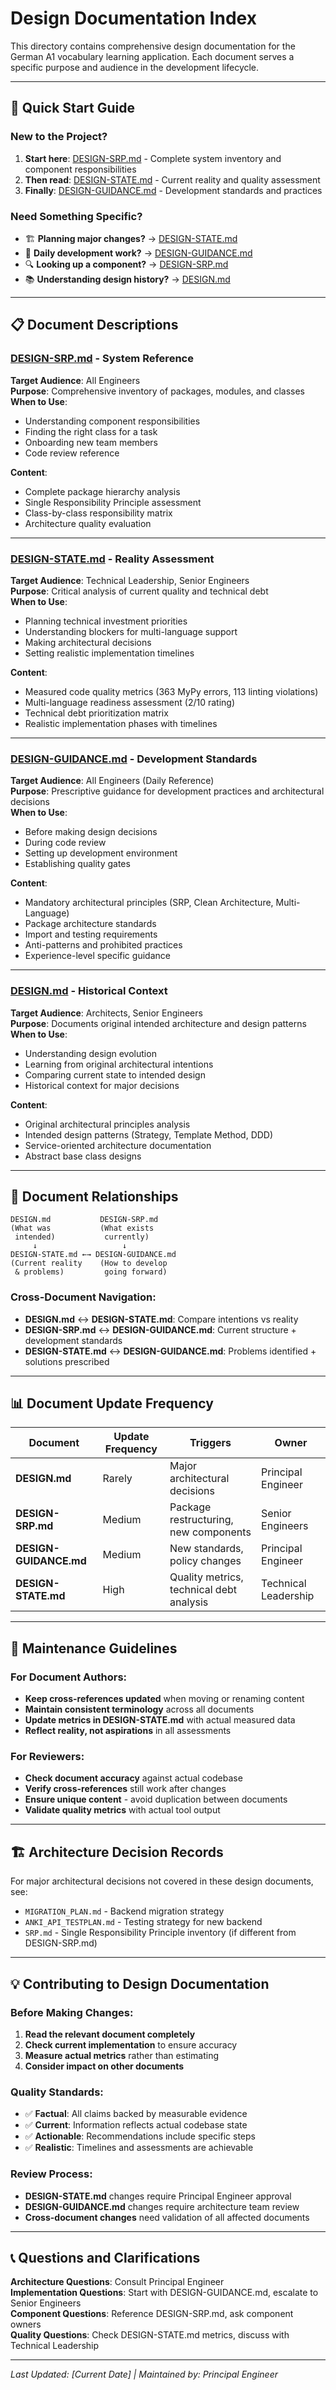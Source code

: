 # Design Documentation Index

This directory contains comprehensive design documentation for the German A1 vocabulary learning application. Each document serves a specific purpose and audience in the development lifecycle.

---

## 🚀 **Quick Start Guide**

### **New to the Project?**
1. **Start here**: [DESIGN-SRP.md](./DESIGN-SRP.md) - Complete system inventory and component responsibilities
2. **Then read**: [DESIGN-STATE.md](./DESIGN-STATE.md) - Current reality and quality assessment
3. **Finally**: [DESIGN-GUIDANCE.md](./DESIGN-GUIDANCE.md) - Development standards and practices

### **Need Something Specific?**
- 🏗️ **Planning major changes?** → [DESIGN-STATE.md](./DESIGN-STATE.md)
- 📝 **Daily development work?** → [DESIGN-GUIDANCE.md](./DESIGN-GUIDANCE.md)
- 🔍 **Looking up a component?** → [DESIGN-SRP.md](./DESIGN-SRP.md)
- 📚 **Understanding design history?** → [DESIGN.md](./DESIGN.md)

---

## 📋 **Document Descriptions**

### **[DESIGN-SRP.md](./DESIGN-SRP.md)** - System Reference
**Target Audience**: All Engineers  
**Purpose**: Comprehensive inventory of packages, modules, and classes  
**When to Use**: 
- Understanding component responsibilities
- Finding the right class for a task
- Onboarding new team members
- Code review reference

**Content**:
- Complete package hierarchy analysis
- Single Responsibility Principle assessment
- Class-by-class responsibility matrix
- Architecture quality evaluation

---

### **[DESIGN-STATE.md](./DESIGN-STATE.md)** - Reality Assessment  
**Target Audience**: Technical Leadership, Senior Engineers  
**Purpose**: Critical analysis of current quality and technical debt  
**When to Use**:
- Planning technical investment priorities
- Understanding blockers for multi-language support
- Making architectural decisions
- Setting realistic implementation timelines

**Content**:
- Measured code quality metrics (363 MyPy errors, 113 linting violations)
- Multi-language readiness assessment (2/10 rating)
- Technical debt prioritization matrix
- Realistic implementation phases with timelines

---

### **[DESIGN-GUIDANCE.md](./DESIGN-GUIDANCE.md)** - Development Standards
**Target Audience**: All Engineers (Daily Reference)  
**Purpose**: Prescriptive guidance for development practices and architectural decisions  
**When to Use**:
- Before making design decisions
- During code review
- Setting up development environment
- Establishing quality gates

**Content**:
- Mandatory architectural principles (SRP, Clean Architecture, Multi-Language)
- Package architecture standards
- Import and testing requirements
- Anti-patterns and prohibited practices
- Experience-level specific guidance

---

### **[DESIGN.md](./DESIGN.md)** - Historical Context
**Target Audience**: Architects, Senior Engineers  
**Purpose**: Documents original intended architecture and design patterns  
**When to Use**:
- Understanding design evolution
- Learning from original architectural intentions
- Comparing current state to intended design
- Historical context for major decisions

**Content**:
- Original architectural principles analysis
- Intended design patterns (Strategy, Template Method, DDD)
- Service-oriented architecture documentation
- Abstract base class designs

---

## 🎯 **Document Relationships**

```
DESIGN.md           DESIGN-SRP.md
(What was           (What exists
 intended)           currently)
     ↓                   ↓
DESIGN-STATE.md ←→ DESIGN-GUIDANCE.md
(Current reality    (How to develop
 & problems)         going forward)
```

### **Cross-Document Navigation**:
- **DESIGN.md** ↔️ **DESIGN-STATE.md**: Compare intentions vs reality
- **DESIGN-SRP.md** ↔️ **DESIGN-GUIDANCE.md**: Current structure + development standards  
- **DESIGN-STATE.md** ↔️ **DESIGN-GUIDANCE.md**: Problems identified + solutions prescribed

---

## 📊 **Document Update Frequency**

| **Document** | **Update Frequency** | **Triggers** | **Owner** |
|--------------|---------------------|--------------|-----------|
| **DESIGN.md** | Rarely | Major architectural decisions | Principal Engineer |
| **DESIGN-SRP.md** | Medium | Package restructuring, new components | Senior Engineers |
| **DESIGN-GUIDANCE.md** | Medium | New standards, policy changes | Principal Engineer |
| **DESIGN-STATE.md** | High | Quality metrics, technical debt analysis | Technical Leadership |

---

## 🔧 **Maintenance Guidelines**

### **For Document Authors**:
- **Keep cross-references updated** when moving or renaming content
- **Maintain consistent terminology** across all documents
- **Update metrics in DESIGN-STATE.md** with actual measured data
- **Reflect reality, not aspirations** in all assessments

### **For Reviewers**:
- **Check document accuracy** against actual codebase
- **Verify cross-references** still work after changes
- **Ensure unique content** - avoid duplication between documents
- **Validate quality metrics** with actual tool output

---

## 🏗️ **Architecture Decision Records**

For major architectural decisions not covered in these design documents, see:
- `MIGRATION_PLAN.md` - Backend migration strategy
- `ANKI_API_TESTPLAN.md` - Testing strategy for new backend
- `SRP.md` - Single Responsibility Principle inventory (if different from DESIGN-SRP.md)

---

## 💡 **Contributing to Design Documentation**

### **Before Making Changes**:
1. **Read the relevant document completely**
2. **Check current implementation** to ensure accuracy
3. **Measure actual metrics** rather than estimating
4. **Consider impact on other documents**

### **Quality Standards**:
- ✅ **Factual**: All claims backed by measurable evidence
- ✅ **Current**: Information reflects actual codebase state  
- ✅ **Actionable**: Recommendations include specific steps
- ✅ **Realistic**: Timelines and assessments are achievable

### **Review Process**:
- **DESIGN-STATE.md** changes require Principal Engineer approval
- **DESIGN-GUIDANCE.md** changes require architecture team review
- **Cross-document changes** need validation of all affected documents

---

## 📞 **Questions and Clarifications**

**Architecture Questions**: Consult Principal Engineer  
**Implementation Questions**: Start with DESIGN-GUIDANCE.md, escalate to Senior Engineers  
**Component Questions**: Reference DESIGN-SRP.md, ask component owners  
**Quality Questions**: Check DESIGN-STATE.md metrics, discuss with Technical Leadership

---

*Last Updated: [Current Date] | Maintained by: Principal Engineer*
